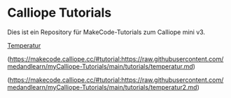 # Calliope Tutorials

Dies ist ein Repository für MakeCode-Tutorials zum Calliope mini v3.

[Temperatur](https://makecode.calliope.cc/#tutorial:https://raw.githubusercontent.com/medandlearn/myCalliope-Tutorials/main/tutorials/temperatur.md)

(https://makecode.calliope.cc/#tutorial:https://raw.githubusercontent.com/medandlearn/myCalliope-Tutorials/main/tutorials/temperatur.md)

(https://makecode.calliope.cc/#tutorial:https://raw.githubusercontent.com/medandlearn/myCalliope-Tutorials/main/tutorials/temperatur2.md)
